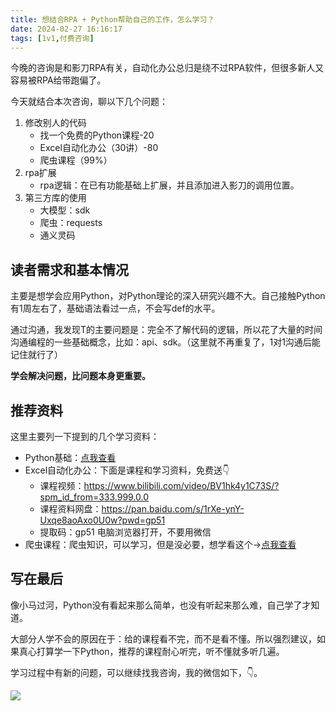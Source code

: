 ```yaml
---
title: 想结合RPA + Python帮助自己的工作，怎么学习？
date: 2024-02-27 16:16:17
tags: [1v1,付费咨询]
---
```


今晚的咨询是和影刀RPA有关，自动化办公总归是绕不过RPA软件，但很多新人又容易被RPA给带跑偏了。

今天就结合本次咨询，聊以下几个问题：

1. 修改别人的代码
    - 找一个免费的Python课程-20
    - Excel自动化办公（30讲）-80
    - 爬虫课程（99%）
2. rpa扩展
    - rpa逻辑：在已有功能基础上扩展，并且添加进入影刀的调用位置。
3. 第三方库的使用
   - 大模型：sdk
   - 爬虫：requests
   - 通义灵码

## 读者需求和基本情况

主要是想学会应用Python，对Python理论的深入研究兴趣不大。自己接触Python有1周左右了，基础语法看过一点，不会写def的水平。

通过沟通，我发现T的主要问题是：完全不了解代码的逻辑，所以花了大量的时间沟通编程的一些基础概念，比如：api、sdk。（这里就不再重复了，1对1沟通后能记住就行了）

**学会解决问题，比问题本身更重要。**

## 推荐资料

这里主要列一下提到的几个学习资料：
- Python基础：[点我查看](https://www.bilibili.com/video/BV1MM4y1G76j/?spm_id_from=333.999.0.0&vd_source=ca20bb8763fcb18660aa74d7a87234fa)
- Excel自动化办公：下面是课程和学习资料，免费送👇
  - 课程视频：https://www.bilibili.com/video/BV1hk4y1C73S/?spm_id_from=333.999.0.0
  - 课程资料网盘：https://pan.baidu.com/s/1rXe-ynY-Uxqe8aoAxo0U0w?pwd=gp51 
  - 提取码：gp51  电脑浏览器打开，不要用微信
- 爬虫课程：爬虫知识，可以学习，但是没必要，想学看这个→[点我查看](https://www.bilibili.com/video/BV1y54y1y74F/?spm_id_from=333.999.0.0)

## 写在最后

像小马过河，Python没有看起来那么简单，也没有听起来那么难，自己学了才知道。

大部分人学不会的原因在于：给的课程看不完，而不是看不懂。所以强烈建议，如果真心打算学一下Python，推荐的课程耐心听完，听不懂就多听几遍。


学习过程中有新的问题，可以继续找我咨询，我的微信如下，👇。

![](https://python-office-1300615378.cos.ap-chongqing.myqcloud.com/wechat/qr-code.jpg)

